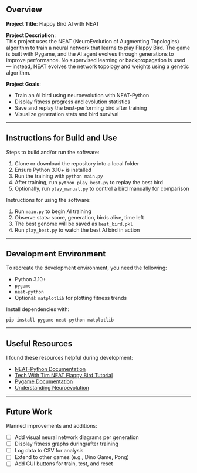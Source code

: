 ## Overview

**Project Title**: Flappy Bird AI with NEAT

**Project Description**:  
This project uses the NEAT (NeuroEvolution of Augmenting Topologies) algorithm to train a neural network that learns to play Flappy Bird. The game is built with Pygame, and the AI agent evolves through generations to improve performance. No supervised learning or backpropagation is used — instead, NEAT evolves the network topology and weights using a genetic algorithm.

**Project Goals**:  
* Train an AI bird using neuroevolution with NEAT-Python
* Display fitness progress and evolution statistics  
* Save and replay the best-performing bird after training  
* Visualize generation stats and bird survival

---

## Instructions for Build and Use

Steps to build and/or run the software:

1. Clone or download the repository into a local folder  
2. Ensure Python 3.10+ is installed  
3. Run the training with `python main.py`  
4. After training, run `python play_best.py` to replay the best bird  
5. Optionally, run `play_manual.py` to control a bird manually for comparison

Instructions for using the software:

1. Run `main.py` to begin AI training  
2. Observe stats: score, generation, birds alive, time left  
3. The best genome will be saved as `best_bird.pkl`  
4. Run `play_best.py` to watch the best AI bird in action

---

## Development Environment

To recreate the development environment, you need the following:

* Python 3.10+
* `pygame`
* `neat-python`
* Optional: `matplotlib` for plotting fitness trends

Install dependencies with:

```{}
pip install pygame neat-python matplotlib
```

---

## Useful Resources

I found these resources helpful during development:

* [NEAT-Python Documentation](https://neat-python.readthedocs.io/en/latest/)
* [Tech With Tim NEAT Flappy Bird Tutorial](https://www.youtube.com/watch?v=czZJpMZyHDQ)
* [Pygame Documentation](https://www.pygame.org/docs/)
* [Understanding Neuroevolution](https://distill.pub/2020/understanding-evolution/)

---

## Future Work

Planned improvements and additions:

* [ ] Add visual neural network diagrams per generation  
* [ ] Display fitness graphs during/after training  
* [ ] Log data to CSV for analysis  
* [ ] Extend to other games (e.g., Dino Game, Pong)  
* [ ] Add GUI buttons for train, test, and reset